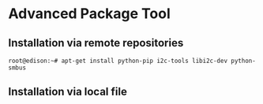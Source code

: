 Advanced Package Tool
==

## Installation via remote repositories

    root@edison:~# apt-get install python-pip i2c-tools libi2c-dev python-smbus

## Installation via local file

